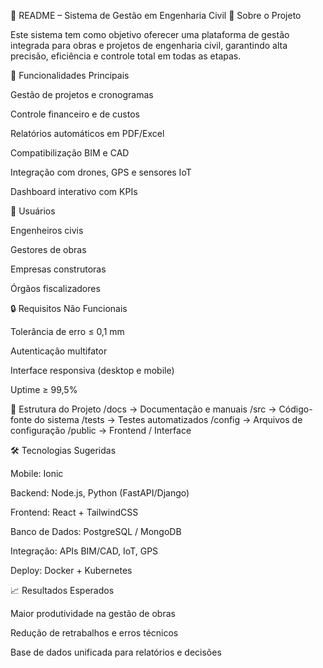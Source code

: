 📘 README – Sistema de Gestão em Engenharia Civil
📌 Sobre o Projeto

Este sistema tem como objetivo oferecer uma plataforma de gestão integrada para obras e projetos de engenharia civil, garantindo alta precisão, eficiência e controle total em todas as etapas.

🚀 Funcionalidades Principais

Gestão de projetos e cronogramas

Controle financeiro e de custos

Relatórios automáticos em PDF/Excel

Compatibilização BIM e CAD

Integração com drones, GPS e sensores IoT

Dashboard interativo com KPIs

👥 Usuários

Engenheiros civis

Gestores de obras

Empresas construtoras

Órgãos fiscalizadores

🔒 Requisitos Não Funcionais

Tolerância de erro ≤ 0,1 mm

Autenticação multifator

Interface responsiva (desktop e mobile)

Uptime ≥ 99,5%

📂 Estrutura do Projeto
/docs         → Documentação e manuais
/src          → Código-fonte do sistema
/tests        → Testes automatizados
/config       → Arquivos de configuração
/public       → Frontend / Interface

🛠️ Tecnologias Sugeridas

Mobile: Ionic

Backend: Node.js, Python (FastAPI/Django)

Frontend: React + TailwindCSS

Banco de Dados: PostgreSQL / MongoDB

Integração: APIs BIM/CAD, IoT, GPS

Deploy: Docker + Kubernetes

📈 Resultados Esperados

Maior produtividade na gestão de obras

Redução de retrabalhos e erros técnicos

Base de dados unificada para relatórios e decisões
